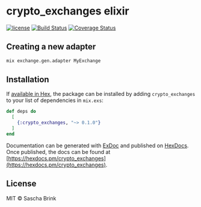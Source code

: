 # crypto_exchanges elixir

[![license](https://img.shields.io/github/license/mashape/apistatus.svg)](https://github.com/sbrink/crypto_exchanges_elixir/blob/master/LICENSE)
[![Build Status](https://travis-ci.org/sbrink/crypto_exchanges_elixir.svg?branch=master)](https://travis-ci.org/sbrink/crypto_exchanges_elixir)
[![Coverage Status](https://coveralls.io/repos/github/sbrink/crypto_exchanges_elixir/badge.svg?branch=master)](https://coveralls.io/github/sbrink/crypto_exchanges_elixir?branch=master)

## Creating a new adapter

```bash
mix exchange.gen.adapter MyExchange
```

## Installation

If [available in Hex](https://hex.pm/docs/publish), the package can be installed
by adding `crypto_exchanges` to your list of dependencies in `mix.exs`:

```elixir
def deps do
  [
    {:crypto_exchanges, "~> 0.1.0"}
  ]
end
```

Documentation can be generated with [ExDoc](https://github.com/elixir-lang/ex_doc)
and published on [HexDocs](https://hexdocs.pm). Once published, the docs can
be found at [https://hexdocs.pm/crypto_exchanges](https://hexdocs.pm/crypto_exchanges).

## License

MIT © Sascha Brink
